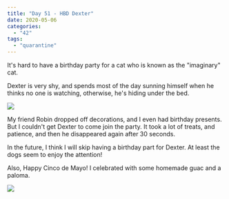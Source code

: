```yaml
---
title: "Day 51 - HBD Dexter"
date: 2020-05-06
categories: 
  - "42"
tags: 
  - "quarantine"
---
```


It's hard to have a birthday party for a cat who is known as the "imaginary" cat.

Dexter is very shy, and spends most of the day sunning himself when he thinks no one is watching, otherwise, he's hiding under the bed.

![](images/img_4002-scaled.jpg)

My friend Robin dropped off decorations, and I even had birthday presents. But I couldn't get Dexter to come join the party. It took a lot of treats, and patience, and then he disappeared again after 30 seconds.

In the future, I think I will skip having a birthday part for Dexter. At least the dogs seem to enjoy the attention!

Also, Happy Cinco de Mayo! I celebrated with some homemade guac and a paloma.

![](images/IMG_2673-scaled.jpg?fit=660%2C495)

